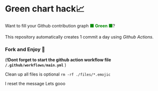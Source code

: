 # Green chart hack📈

Want to fill your Github contribution graph <strong><span style="color:#080">🟩 Green 🟩</span></strong>?

This repository automatically creates 1 commit a day using <i>Github Actions</i>.

### Fork and Enjoy 🍴
(**!Dont forget to start the github action workflow file `/.github/workflows/main.yml`** )

Clean up all files is optional
`rm -rf ./files/*.emojic`



I reset the message
Lets gooo
